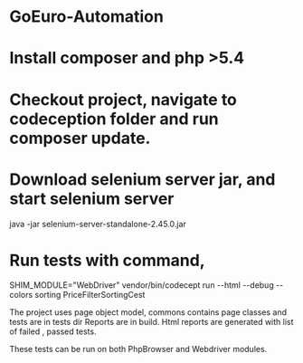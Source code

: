 # GoEuro-Automation
# Install composer and php >5.4
# Checkout project, navigate to codeception folder and run composer update. 
# Download selenium server jar, and start selenium server 
java -jar selenium-server-standalone-2.45.0.jar
# Run tests with command, 
SHIM_MODULE="WebDriver" vendor/bin/codecept run  --html --debug --colors sorting PriceFilterSortingCest

The project uses page object model, commons contains page classes and tests are in tests dir
Reports are in build. Html reports are generated with list of failed , passed tests.

These tests can be run on both PhpBrowser and Webdriver modules.

